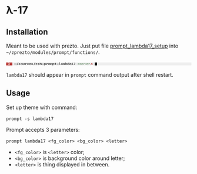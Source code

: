 # λ-17

## Installation

Meant to be used with prezto. Just put file
[prompt\_lambda17\_setup](prompt_lambda17_setup) into  
`~/zprezto/modules/prompt/functions/`.

![preview](example.gif)

`lambda17` should appear in `prompt` command output after shell restart.

## Usage

Set up theme with command:

```
prompt -s lambda17
```

Prompt accepts 3 parameters:

```
prompt lambda17 <fg_color> <bg_color> <letter>
```

* `<fg_color>` is `<letter>` color;
* `<bg_color>` is background color around letter;
* `<letter>` is thing displayed in between.
